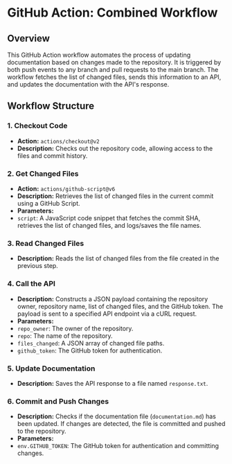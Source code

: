 # GitHub Action: Combined Workflow

## Overview
This GitHub Action workflow automates the process of updating documentation based on changes made to the repository. It is triggered by both push events to any branch and pull requests to the main branch. The workflow fetches the list of changed files, sends this information to an API, and updates the documentation with the API's response.

## Workflow Structure

### 1. Checkout Code
- **Action:** `actions/checkout@v2`
- **Description:** Checks out the repository code, allowing access to the files and commit history.

### 2. Get Changed Files
- **Action:** `actions/github-script@v6`
- **Description:** Retrieves the list of changed files in the current commit using a GitHub Script.
 - **Parameters:**
 - `script`: A JavaScript code snippet that fetches the commit SHA, retrieves the list of changed files, and logs/saves the file names.

### 3. Read Changed Files
- **Description:** Reads the list of changed files from the file created in the previous step.

### 4. Call the API
- **Description:** Constructs a JSON payload containing the repository owner, repository name, list of changed files, and the GitHub token. The payload is sent to a specified API endpoint via a cURL request.
 - **Parameters:**
 - `repo_owner`: The owner of the repository.
 - `repo`: The name of the repository.
 - `files_changed`: A JSON array of changed file paths.
 - `github_token`: The GitHub token for authentication.

### 5. Update Documentation
- **Description:** Saves the API response to a file named `response.txt`.

### 6. Commit and Push Changes
- **Description:** Checks if the documentation file (`documentation.md`) has been updated. If changes are detected, the file is committed and pushed to the repository.
 - **Parameters:**
 - `env.GITHUB_TOKEN`: The GitHub token for authentication and committing changes.
